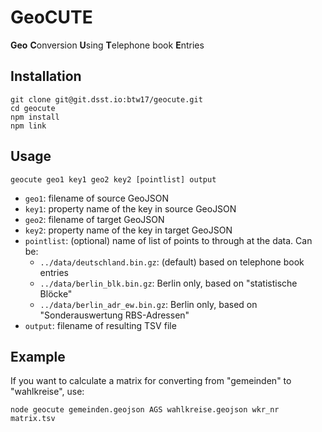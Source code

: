 # GeoCUTE
**Geo** **C**onversion **U**sing **T**elephone book **E**ntries

## Installation

```
git clone git@git.dsst.io:btw17/geocute.git
cd geocute
npm install
npm link
```

## Usage

`geocute geo1 key1 geo2 key2 [pointlist] output`
  
- `geo1`: filename of source GeoJSON
- `key1`: property name of the key in source GeoJSON
- `geo2`: filename of target GeoJSON
- `key2`: property name of the key in target GeoJSON
- `pointlist`: (optional) name of list of points to through at the data. Can be:
  - `../data/deutschland.bin.gz`: (default) based on telephone book entries
  - `../data/berlin_blk.bin.gz`: Berlin only, based on "statistische Blöcke"
  - `../data/berlin_adr_ew.bin.gz`: Berlin only, based on "Sonderauswertung RBS-Adressen"
- `output`: filename of resulting TSV file

## Example
If you want to calculate a matrix for converting from "gemeinden" to "wahlkreise", use:

`node geocute gemeinden.geojson AGS wahlkreise.geojson wkr_nr matrix.tsv`
